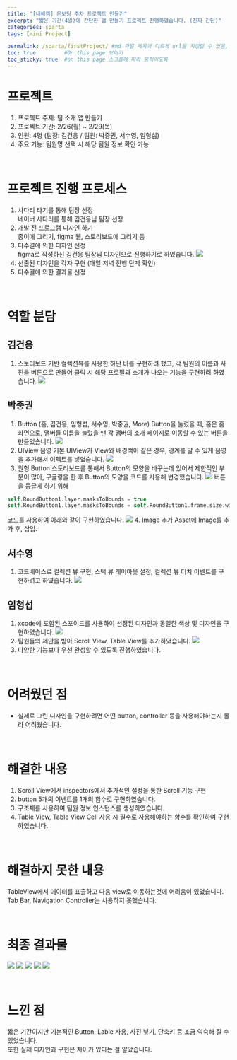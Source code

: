 ```yaml
---
title: "[내배캠] 온보딩 주차 프로젝트 만들기"
excerpt: "짧은 기간(4일)에 간단한 앱 만들기 프로젝트 진행하였습니다. (진짜 간단)"
categories: sparta
tags: [mini Project]

permalink: /sparta/firstProject/ #md 파일 제목과 다르게 url을 지정할 수 있음, 미지정 시 md 파일 명으로 따라감   
toc: true         #On this page 보이기 
toc_sticky: true  #on this page 스크롤에 따라 움직이도록 
---
```

# 프로젝트 
1. 프로젝트 주제: 팀 소개 앱 만들기 
2. 프로젝트 기간: 2/26(월) ~ 2/29(목)  
3. 인원: 4명 (팀장: 김건응 / 팀원: 박중권, 서수영, 임형섭)   
4. 주요 기능: 팀원명 선택 시 해당 팀원 정보 확인 가능 

<br>

# 프로젝트 진행 프로세스 
1. 사다리 타기를 통해 팀장 선정 
<br>네이버 사다리를 통해 김건응님 팀장 선정  
2. 개발 전 프로그램 디자인 하기
<br>종이에 그리기, figma 웹, 스토리보드에 그리기 등   
3. 다수결에 의한 디자인 선정  
figma로 작성하신 김건응 팀장님 디자인으로 진행하기로 하였습니다. 
![](/assets/images/categories/sparta/firstProjectDesign.png)
4. 선출된 디자인을 각자 구현 (매일 저녁 진행 단계 확인)
5. 다수결에 의한 결과물 선정 

<br>

# 역할 분담 
## 김건응 
1. 스토리보드 기반 컬렉션뷰를 사용한 하단 바를 구현하려 했고, 각 팀원의 이름과 사진을 버튼으로 만들어 클릭 시 해당 프로필과 소개가 나오는 기능을 구현하려 하였습니다.
![](/assets/images/categories/sparta/firstProjectKim1.png)

## 박중권
1. Button (홈, 김건응, 임형섭, 서수영, 박중권, More)
Button을 눌렀을 때, 홈은 홈 화면으로, 맴버들 이름을 눌렀을 땐 각 맴버의 소개 페이지로 이동할 수 있는 버튼을 만들었습니다.
![](/assets/images/categories/sparta/firstProjectPark1.png)
2. UIView 음영
기본 UIView가 View와 배경색이 같은 경우, 경계를 알 수 있게 음영을 추가해서 이펙트를 넣었습니다.
![](/assets/images/categories/sparta/firstProjectPark2.png)
3. 원형 Button 
스토리보드를 통해서 Button의 모양을 바꾸는데 있어서 제한적인 부분이 많아, 구글링을 한 후 Button의 모양을 코드를 사용해 변경했습니다.
![](/assets/images/categories/sparta/firstProjectPark3_1.png)
버튼을 둥글게 하기 위해 
```swift
self.RoundButton1.layer.masksToBounds = true 
self.RoundButton1.layer.masksToBounds = self.RoundButton1.frame.size.width / 2 
```
코드를 사용하여 아래와 같이 구현하였습니다. 
![](/assets/images/categories/sparta/firstProjectPark3_2.png)
4. Image 추가
Asset에 Image를 추가 후, 삽입.

## 서수영 
1. 코드베이스로 컬렉션 뷰 구현, 스택 뷰 레이아웃 설정, 컬렉션 뷰 터치 이벤트를 구현하려고 하였습니다. 
![](/assets/images/categories/sparta/firstProjectSeo1.png)

## 임형섭 
1. xcode에 포함된 스포이드를 사용하여 선정된 디자인과 동일한 색상 및 디자인을 구현하였습니다. 
![](/assets/images/categories/sparta/firstProjectLim1.png)
2. 팀원들의 제안을 받아 Scroll View, Table View를 추가하였습니다. 
![](/assets/images/categories/sparta/firstProject5.png)
3. 다양한 기능보다 우선 완성할 수 있도록 진행하였습니다.  

<br>

# 어려웠던 점 
* 실제로 그린 디자인을 구현하려면 어떤 button, controller 등을 사용해야하는지 몰라 어려웠습니다. 

<br>

# 해결한 내용 
1. Scroll View에서 inspectors에서 추가적인 설정을 통한 Scroll 기능 구현 
2. button 5개의 이벤트를 1개의 함수로 구현하였습니다.  
3. 구조체를 사용하여 팀원 정보 인스턴스를 생성하였습니다.  
4. Table View, Table View Cell 사용 시 필수로 사용해야하는 함수를 확인하여 구현하였습니다. 

<br>

# 해결하지 못한 내용 
TableView에서 데이터를 표출하고 다음 view로 이동하는것에 어려움이 있었습니다.  
Tab Bar, Navigation Controller는 사용하지 못했습니다. 

<br>

# 최종 결과물 
![](/assets/images/categories/sparta/firstProject1.png)
![](/assets/images/categories/sparta/firstProject2.png)
![](/assets/images/categories/sparta/firstProject3.png)
![](/assets/images/categories/sparta/firstProject4.png)
![](/assets/images/categories/sparta/firstProject5.png)

<br>

# 느낀 점
짧은 기간이지만 기본적인 Button, Lable 사용, 사진 넣기, 단축키 등 조금 익숙해 질 수 있었습니다.  
또한 실제 디자인과 구현은 차이가 있다는 걸 알았습니다. 